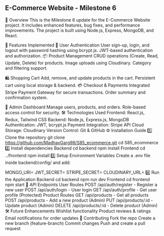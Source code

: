 ## E-Commerce Website - Milestone 6

📌 Overview
This is the Milestone 6 update for the E-Commerce Website project. It includes enhanced features, bug fixes, and performance improvements. The project is built using Node.js, Express, MongoDB, and React.

🚀 Features Implemented
🛒 User Authentication
User sign-up, login, and logout with password hashing using bcrypt.js.
JWT-based authentication and authorization.
📦 Product Management
CRUD operations (Create, Read, Update, Delete) for products.
Image uploads using Cloudinary.
Category and filtering support.

🛍️ Shopping Cart
Add, remove, and update products in the cart.
Persistent cart using local storage & backend.
💳 Checkout & Payments
Integrated Stripe Payment Gateway for secure transactions.
Order summary and confirmation system.

🏪 Admin Dashboard
Manage users, products, and orders.
Role-based access control for security.
🛠️ Technologies Used
Frontend: React.js, Redux, Tailwind CSS
Backend: Node.js, Express.js, MongoDB
Authentication: JWT, bcrypt.js
Payment Integration: Stripe API
Cloud Storage: Cloudinary
Version Control: Git & GitHub
⚙️ Installation Guide
1️⃣ Clone the repository
git clone https://github.com/MadhavGarg98/S85_ecommerce.git
cd S85_ecommerce
2️⃣ Install dependencies
Backend
cd backend
npm install
Frontend
cd ../frontend
npm install
3️⃣ Setup Environment Variables
Create a .env file inside backend/config/ and add:

MONGO_URI=<your-mongodb-uri>
JWT_SECRET=<your-secret-key>
STRIPE_SECRET=<your-stripe-key>
CLOUDINARY_URL=<your-cloudinary-url>
4️⃣ Run the Application
Backend
cd backend
npm run dev
Frontend
cd frontend
npm start
📄 API Endpoints
User Routes
POST /api/auth/register - Register a new user
POST /api/auth/login - User login
GET /api/auth/profile - Get user profile (Protected)
Product Routes
GET /api/products - Get all products
POST /api/products - Add a new product (Admin)
PUT /api/products/:id - Update product (Admin)
DELETE /api/products/:id - Delete product (Admin)
🛠 Future Enhancements
Wishlist functionality
Product reviews & ratings
Email notifications for order updates
🤝 Contributing
Fork the repo
Create a new branch (feature-branch)
Commit changes
Push and create a pull request
